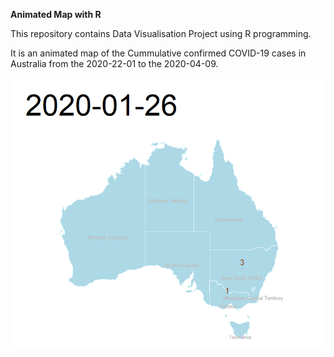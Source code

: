 **Animated Map with R**

This repository contains Data Visualisation Project using R programming. 

It is an animated map of the Cummulative confirmed COVID-19 cases in Australia from the 2020-22-01 to the 2020-04-09. 

![grab-landing-page](https://github.com/hhousni/animated_map_R/blob/master/covid_animated.gif)